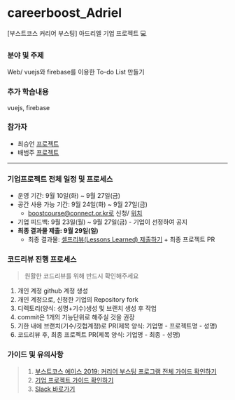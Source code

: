 # careerboost_Adriel
[부스트코스 커리어 부스팅] 아드리엘 기업 프로젝트 :computer:

### 분야 및 주제
Web/ vuejs와 firebase를 이용한 To-do List 만들기

### 추가 학습내용
vuejs, firebase

### 참가자
* 최승언 [프로젝트](https://github.com/Loyalchoi610/careerboost_Adriel)
* 배범주 [프로젝트]()

-----

### 기업프로젝트 전체 일정 및 프로세스
- 운영 기간: 9월 10일(화) ~ 9월 27일(금)
- 공간 사용 가능 기간: 9월 24일(화) ~ 9월 27일(금) 
  - boostcourse@connect.or.kr로 신청/ [위치](https://connect.or.kr/contact)
- 기업 피드백: 9월 23일(월) ~ 9월 27일(금) - 기업이 선정하여 공지
- **최종 결과물 제출: 9월 29일(일)**
  - 최종 결과물: [셀프리뷰(Lessons Learned) 제출하기](https://forms.gle/ed22KEsMJkkuigGL6) + 최종 프로젝트 PR
  
### 코드리뷰 진행 프로세스
> 원활한 코드리뷰를 위해 반드시 확인해주세요
1. 개인 계정 github 계정 생성
2. 개인 계정으로, 신청한 기업의 Repository fork
3. 디렉토리(양식: 성명+기수)생성 및 브랜치 생성 후 작업
4. commit은 1개의 기능단위로 해주실 것을 권장
5. 기한 내에 브랜치(기수/깃헙계정)로 PR(제목 양식: 기업명 - 프로젝트명 - 성명) 
6. 코드리뷰 후, 최종 프로젝트 PR(제목 양식: 기업명 - 최종 - 성명)


### 가이드 및 유의사항
>1) [부스트코스 에이스 2019: 커리어 부스팅 프로그램 전체 가이드 확인하기](https://docs.google.com/document/d/1-5fw6y2RopqAzfEsQJXjaKib63_7fuqeIdq-ulFzTP8/edit?usp=sharing) <br>
>2) [기업 프로젝트 가이드 확인하기](https://docs.google.com/presentation/d/1zqfl-b0s_xAmA8JicA7diY5O8NapnZj0XqoPqK0fDZI/edit?usp=sharing)
>3) [Slack 바로가기](boostcourseofficial.slack.com)

